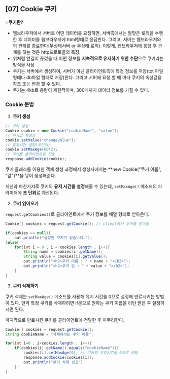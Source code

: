 ## [07] Cookie 쿠키

💡**쿠키란?**

- 웹브라우저에서 서버로 어떤 데이터를 요청하면, 서버측에서는 알맞은 로직을 수행한 후 데이터를 웹브라우저에 html형태로 응답한다. 그리고, 서버는 웹브라우저와의 관계를 종료한다(무상태서버 or 무상태 로직). 이렇게, 웹브라우저에 응답 후 관계를 끊는 것은 http프로토콜의 특징.
- 위처럼 연결이 끊겼을 때 어떤 정보를 **지속적으로 유지하기 위한 수단**으로 쿠키라는 방식을 사용
- 쿠키는 서버에서 생성하여, 서버가 아닌 클라이언트측에 특정 정보를 저장(txt 파일 형태나 db파일 형태로 저장)한다. 그리고 서버에 요청 할 때 마다 쿠키의 속성값을 참조 또는 변경 할 수 있다.
- 쿠키는 4kb로 용량이 제한적이며, 300개까지 데이터 정보를 가질 수 있다.



### Cookie 문법

1. **쿠키 생성**

```java
// 쿠키 생성
Cookie cookie = new Cookie("cookieName", "value");
// 쿠키값 재설정
cookie.setValue("changeValue");
// 유지시간 설정(초단위)
cookie.setMaxAge(60*2);
// 쿠키를 클라이언트로 전송
response.addCookie(cookie);
```

쿠키 클래스를 이용한 객체 생성 과정에서 생성자에서는 **new Cookie("쿠키 이름", "값")**을 넣어 생성해준다. 

세션과 마찬가지로 쿠키의 **유지 시간을 설정**해줄 수 있는데, `setMaxAge()` 메소드의 파라미터에 **초 단위**로 계산된다.

2. **쿠키 읽어오기**

`request.getCookies()`로 클라이언트에서 쿠키 정보를 배열 형태로 받아온다.

```java
Cookie[] cookies = request.getCookie(); // client에서 쿠키를 받아옴

if(cookies == null){
	out.println("생성된 쿠키가 없습니다.");
}else{
    for(int i = 0 ; i < cookies.length ; i++){
        String name = cookies[i].getName();
        String value = cookies[i].getValue();
        out.println("<h2>쿠키 이름 : " + name + "</h2>");
        out.println("<h2>쿠키 값 : " + value + "</h2>");
    }
}
```

3. **쿠키 삭제하기**

쿠키 삭제는 `setMaxAge()` 메소드를 사용해 유지 시간을 0으로 설정해 만료시키는 방법이 있다. 만약 특정 쿠키를 삭제하려면 if문으로 원하는 쿠키 이름을 리턴 받은 후 설정하시면 된다.

마지막으로 만료시킨 쿠키를 클라이언트에 전달한 후 마무리한다.

```java
Cookie[] cookies = request.getCookie();
String cookieName = "삭제하려는 쿠키 이름";

for(int i=0 ; i<cookies.length ; i++){
	if(cookies[i].getName().equals("cookieName")){
		cookies[i].setMaxAge(0); // 쿠키의 유효시간을 0초로 셋팅
		response.addCookie(cookies[i]);
		out.println("쿠키 삭제 성공");
	}
}
```

